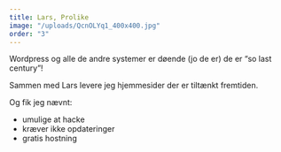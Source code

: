 ```yaml
---
title: Lars, Prolike
image: "/uploads/QcnOLYq1_400x400.jpg"
order: "3"
---
```

Wordpress og alle de andre systemer er døende (jo de er)
de er “so last century”!

Sammen med Lars levere jeg hjemmesider der er tiltænkt
fremtiden.

Og fik jeg nævnt:

- umulige at hacke
- kræver ikke opdateringer
- gratis hostning
